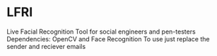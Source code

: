# LFRI
Live Facial Recognition Tool for social engineers and pen-testers
Dependencies: OpenCV and Face Recognition 
To use just replace the sender and reciever emails

